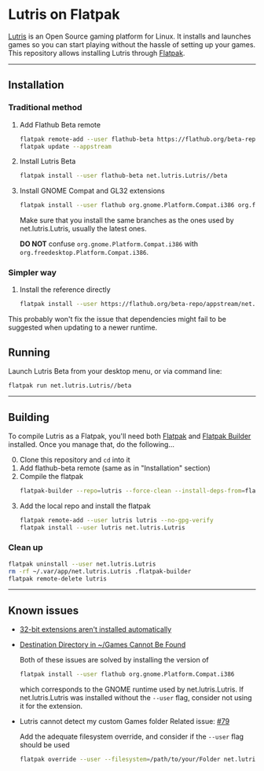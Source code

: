 # Lutris on Flatpak

[Lutris](https://lutris.net) is an Open Source gaming platform for Linux. It installs and launches games so you can start playing without the hassle of setting up your games. This repository allows installing Lutris through [Flatpak](https://flatpak.org).

___________________________________________

## Installation

### Traditional method

1. Add Flathub Beta remote
   ```sh
   flatpak remote-add --user flathub-beta https://flathub.org/beta-repo/flathub-beta.flatpakrepo
   flatpak update --appstream
   ```
2. Install Lutris Beta
   ```sh
   flatpak install --user flathub-beta net.lutris.Lutris//beta
   ```
3. Install GNOME Compat and GL32 extensions
   ```sh
   flatpak install --user flathub org.gnome.Platform.Compat.i386 org.freedesktop.Platform.GL32.default org.freedesktop.Platform.GL.default
   ```
   Make sure that you install the same branches as the ones used by net.lutris.Lutris, usually the latest ones.
   
   **DO NOT** confuse `org.gnome.Platform.Compat.i386` with `org.freedesktop.Platform.Compat.i386`.
   
### Simpler way

1. Install the reference directly

   ```sh
   flatpak install --user https://flathub.org/beta-repo/appstream/net.lutris.Lutris.flatpakref
   ```
   
This probably won't fix the issue that dependencies might fail to be suggested when updating to a newer runtime.

## Running
Launch Lutris Beta from your desktop menu, or via command line:
```
flatpak run net.lutris.Lutris//beta
```
___________________________________________

## Building

To compile Lutris as a Flatpak, you'll need both [Flatpak](https://flatpak.org/) and [Flatpak Builder](http://docs.flatpak.org/en/latest/flatpak-builder.html) installed. Once you manage that, do the following...

0. Clone this repository and `cd` into it
1. Add flathub-beta remote (same as in "Installation" section)
2. Compile the flatpak
   ```sh
   flatpak-builder --repo=lutris --force-clean --install-deps-from=flathub-beta  --user build-dir net.lutris.Lutris.yml
   ```
3. Add the local repo and install the flatpak
   ```sh
   flatpak remote-add --user lutris lutris --no-gpg-verify
   flatpak install --user lutris net.lutris.Lutris
   ```

### Clean up

```sh
flatpak uninstall --user net.lutris.Lutris
rm -rf ~/.var/app/net.lutris.Lutris .flatpak-builder
flatpak remote-delete lutris
```

___________________________________________

## Known issues

- [32-bit extensions aren't installed automatically](https://github.com/flathub/net.lutris.Lutris/issues/53) 
- [Destination Directory in ~/Games Cannot Be Found](https://github.com/flathub/net.lutris.Lutris/issues/89)

   Both of these issues are solved by installing the version of
   ```sh
   flatpak install --user flathub org.gnome.Platform.Compat.i386
   ```
   which corresponds to the GNOME runtime used by net.lutris.Lutris. If net.lutris.Lutris was installed without the `--user` flag, consider not using it for the extension.
- Lutris cannot detect my custom Games folder
   Related issue: [#79](https://github.com/flathub/net.lutris.Lutris/issues/79)

   Add the adequate filesystem override, and consider if the `--user` flag should be used
   ``` sh
   flatpak override --user --filesystem=/path/to/your/Folder net.lutris.Lutris
   ```
